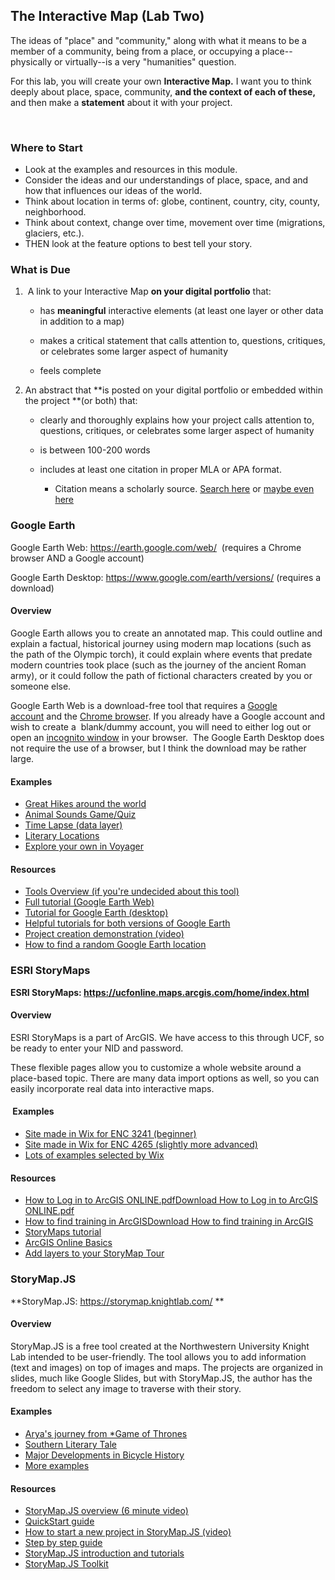 ## The Interactive Map (Lab Two)

The ideas of \"place\" and \"community,\" along with what it means to be
a member of a community, being from a place, or occupying a
place\--physically or virtually\--is a very \"humanities\" question.

For this lab, you will create your own **Interactive Map.** I want you
to think deeply about place, space, community, **and the context of each
of these,** and then make a **statement** about it with your project. 

 

### Where to Start 

- Look at the examples and resources in this module.
- Consider the ideas and our understandings of place, space, and and how that influences our ideas of the world.
- Think about location in terms of: globe, continent, country, city, county, neighborhood.
- Think about context, change over time, movement over time (migrations, glaciers, etc.).
- THEN look at the feature options to best tell your story.

### What is Due 

1.   A link to your Interactive Map **on your digital portfolio** that:

    -   has **meaningful** interactive elements (at least one layer or
        other data in addition to a map)

    -   makes a critical statement that calls attention to, questions,
        critiques, or celebrates some larger aspect of humanity

    -   feels complete

2.  An abstract that **is posted on your digital portfolio or embedded
    within the project **(or both) that:

    -   clearly and thoroughly explains how your project calls attention
        to, questions, critiques, or celebrates some larger aspect of
        humanity

    -   is between 100-200 words

    -   includes at least one citation in proper MLA or APA format.

        -   Citation means a scholarly source. [Search
            here](https://guides.ucf.edu/c.php?g=78763&p=508976) or
            [maybe even here](https://scholar.google.com/)

### **Google Earth**

Google Earth Web: <https://earth.google.com/web/>  (requires a Chrome
browser AND a Google account)

Google Earth Desktop: <https://www.google.com/earth/versions/> (requires
a download)

#### Overview 

Google Earth allows you to create an annotated map. This could outline
and explain a factual, historical journey using modern map locations
(such as the path of the Olympic torch), it could explain where events
that predate modern countries took place (such as the journey of the
ancient Roman army), or it could follow the path of fictional characters
created by you or someone else. 

Google Earth Web is a download-free tool that requires a [Google
account](https://www.google.com/accounts/NewAccount) and the [Chrome
browser](https://www.google.com/chrome/browser/). If you already have a
Google account and wish to create a  blank/dummy account, you will need
to either log out or open an [incognito
window](https://www.computerworld.com/article/3356840/how-to-go-incognito-in-chrome-firefox-safari-and-edge.html) in
your browser.  The Google Earth Desktop does not require the use of a
browser, but I think the download may be rather large.

#### Examples 

-   [Great Hikes around the
    world](https://earth.google.com/web/@7.04566875,29.1795595,430.47419055a,17206205.84232055d,35y,0h,0t,0r/data=Ci4SLBIgNTBkNjdkMmJlNmM2MTFlOWJjODMyMWE4ZjAzZmEwN2YiCG92ZXJ2aWV3)
-   [Animal Sounds
    Game/Quiz](https://earth.google.com/web/@36.2095365,46.3706585,2154.78559629a,38209071.87137604d,35y,-0h,0t,0r/data=CiQSIhIgMDE5MjI2MjYwNjhkMTFlYWE3Mjg2NTNjMzY1OWEyMDE)
-   [Time Lapse (data
    layer)](https://earth.google.com/web/@-17.25897314,30.41488068,1169a,21063d,35y,0h,0t,0r/data=CjISMBIgNTQ0MGExNzMxYzI1MTFlYTk0NDM4YmI2ODk0NDUyOTciDG1haW5Ob1JhbmRvbQ)
-   [Literary
    Locations](https://earth.google.com/web/@-17.25376455,30.40362615,1163.81747805a,14666.03874158d,35y,0h,0t,0r/data=CjASLhIgYTBhNGNiNTc5ZTVmMTFlOTllZTdiZDdlNDdlNGE1M2UiCmdjc19saXN0XzA)
-   [Explore your own in
    Voyager](https://earth.google.com/web/@-17.25376455,30.40362615,1163.81747805a,14666.03874158d,35y,0h,0t,0r/data=CgQSAggB)

#### Resources 

-   [Tools Overview (if you\'re undecided about this
    tool)](https://www.assortedstuff.com/stuff/comparing-googles-geo-project-creation-tools/)
-   [Full tutorial (Google Earth
    Web)](https://www.google.com/earth/outreach/learn/create-a-map-or-story-in-google-earth-web/#prerequisites-)
-   [Tutorial for Google Earth
    (desktop)](https://www.google.com/earth/outreach/learn/creating-photos-image-overlays-in-google-earth/#add-an-image-overlay-1)
-   [Helpful tutorials for both versions of Google
    Earth](https://www.google.com/earth/outreach/learn/)
-   [Project creation demonstration
    (video)](https://www.youtube.com/watch?v=nUyfJz6ARLY)
-   [How to find a random Google Earth
    location](https://www.assortedstuff.com/stuff/google-earth-im-feeling-lucky/)

### ESRI StoryMaps

**ESRI StoryMaps: <https://ucfonline.maps.arcgis.com/home/index.html>**

#### Overview 

ESRI StoryMaps is a part of ArcGIS. We have access to this through UCF,
so be ready to enter your NID and password. 

These flexible pages allow you to customize a whole website around a
place-based topic. There are many data import options as well, so you
can easily incorporate real data into interactive maps. 

####  Examples

-   [Site made in Wix for ENC 3241
    (beginner)](https://ekjphd.wixsite.com/enc3241sample)
-   [Site made in Wix for ENC 4265 (slightly more
    advanced)](https://ekjphd.wixsite.com/enc4265/procedure-video)
-   [Lots of examples selected by
    Wix](https://www.wix.com/explore/websites)

#### Resources 

-   [How to Log in to ArcGIS
    ONLINE.pdf](https://webcourses.ucf.edu/courses/1411754/files/94729446?wrap=1)[Download
    How to Log in to ArcGIS
    ONLINE.pdf](https://webcourses.ucf.edu/courses/1411754/files/94729446/download?download_frd=1)
-   [How to find training in
    ArcGIS](https://webcourses.ucf.edu/courses/1411754/files/94729423?wrap=1)[Download
    How to find training in
    ArcGIS](https://webcourses.ucf.edu/courses/1411754/files/94729423/download?download_frd=1)
-   [StoryMaps
    tutorial](https://storymaps.arcgis.com/stories/cea22a609a1d4cccb8d54c650b595bc4)
-   [ArcGIS Online
    Basics](https://www.esri.com/training/catalog/5d816c0255cf937306d2d3ef/arcgis-online-basics/)
-   [Add layers to your StoryMap
    Tour](https://www.esri.com/arcgis-blog/products/constituent-engagement/constituent-engagement/add-layers-to-your-story-map-tour/)

### StoryMap.JS

**StoryMap.JS: <https://storymap.knightlab.com/> **

#### Overview 

StoryMap.JS is a free tool created at the Northwestern University Knight
Lab intended to be user-friendly. The tool allows you to add information
(text and images) on top of images and maps. The projects are organized
in slides, much like Google Slides, but with StoryMap.JS, the author has
the freedom to select any image to traverse with their story.

#### Examples

-   [Arya's journey from *Game of Thrones](https://storymap.knightlab.com/examples/aryas-journey/)
-   [Southern Literary Tale](https://www.georgiahumanities.org/southern-literary-trail-story-map/)
-   [Major Developments in Bicycle History](https://uploads.knightlab.com/storymapjs/350d65c8a540fade00dcbaf7cd4a8802/vaillancourt/draft.html)
-   [More examples](https://storymap.knightlab.com/#examples)

#### Resources 

-   [StoryMap.JS overview (6 minute
    video)](https://www.youtube.com/watch?v=zvAr1GEiwcs)
-   [QuickStart
    guide](https://researchguides.uvm.edu/ld.php?content_id=47656644)
-   [How to start a new project in StoryMap.JS
    (video)](https://www.youtube.com/watch?v=mgoiOi-fl2Y)
-   [Step by step
    guide](https://programminghistorian.org/en/lessons/displaying-georeferenced-map-knightlab-storymap-js)
-   [StoryMap.JS introduction and
    tutorials](https://libguides.jcu.edu.au/digitalmethods/storymap)
-   [StoryMap.JS
    Toolkit](https://dh.sites.gettysburg.edu/toolkit/tools/storymap-js/)
